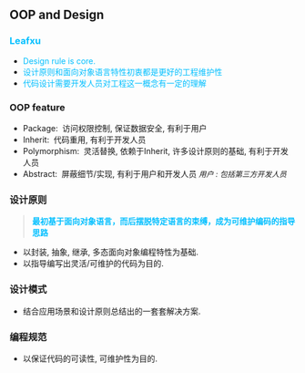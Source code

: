 ## <b>OOP and Design</b> ##

### <font color="deepskyblue"><b>Leafxu</b></font> ###
 - <font color="deepskyblue">Design rule is core.</font>
 - <font color="deepskyblue">设计原则和面向对象语言特性初衷都是更好的工程维护性</font>
 - <font color="deepskyblue">代码设计需要开发人员对工程这一概念有一定的理解</font>

### <b>OOP feature</b> ###
- Package: &nbsp;访问权限控制,&nbsp;保证数据安全,&nbsp;有利于用户
- Inherit: &nbsp;代码重用,&nbsp;有利于开发人员
- Polymorphism: &nbsp;灵活替换,&nbsp;依赖于Inherit,&nbsp;许多设计原则的基础,&nbsp;有利于开发人员
- Abstract: &nbsp;屏蔽细节/实现,&nbsp;有利于用户和开发人员
<font size=2>*用户&nbsp;:&nbsp;包括第三方开发人员*</font>

### <b>设计原则</b> ###
> <font color="deepskyblue"><b>最初基于面向对象语言，而后摆脱特定语言的束缚，成为可维护编码的指导思路</font></b>
- 以封装, 抽象, 继承, 多态面向对象编程特性为基础.
- 以指导编写出灵活/可维护的代码为目的.

### <b>设计模式</b> ###
- 结合应用场景和设计原则总结出的一套套解决方案.

### <b>编程规范</b> ###
- 以保证代码的可读性, 可维护性为目的.